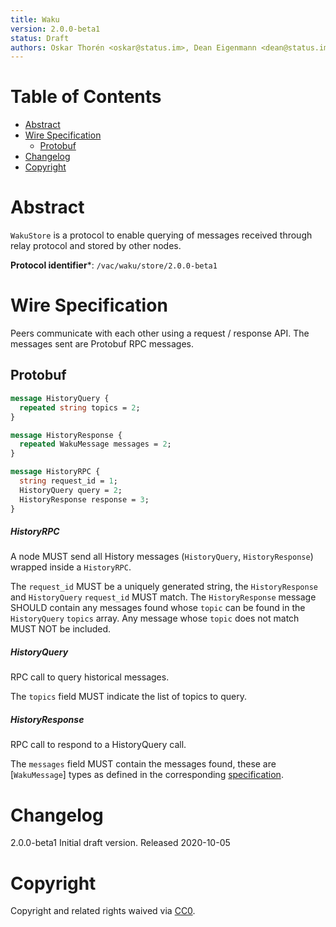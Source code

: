 ```yaml
---
title: Waku
version: 2.0.0-beta1
status: Draft
authors: Oskar Thorén <oskar@status.im>, Dean Eigenmann <dean@status.im>
---
```


# Table of Contents

- [Abstract](#abstract)
- [Wire Specification](#wire-specification)
  * [Protobuf](#protobuf)
- [Changelog](#changelog)
- [Copyright](#copyright)

# Abstract

`WakuStore` is a protocol to enable querying of messages received through relay protocol and stored by other nodes.

**Protocol identifier***: `/vac/waku/store/2.0.0-beta1`

# Wire Specification

Peers communicate with each other using a request / response API. The messages sent are Protobuf RPC messages.

## Protobuf

```protobuf
message HistoryQuery {
  repeated string topics = 2;
}

message HistoryResponse {
  repeated WakuMessage messages = 2;
}

message HistoryRPC {
  string request_id = 1;
  HistoryQuery query = 2;
  HistoryResponse response = 3;
}
```

##### HistoryRPC

A node MUST send all History messages (`HistoryQuery`, `HistoryResponse`) wrapped inside a
`HistoryRPC`.

The `request_id` MUST be a uniquely generated string, the `HistoryResponse` and `HistoryQuery` `request_id` MUST match. The `HistoryResponse` message SHOULD contain any messages found
whose `topic` can be found in the `HistoryQuery` `topics` array. Any message whose `topic` does not match MUST NOT be included.

##### HistoryQuery

RPC call to query historical messages.

The `topics` field MUST indicate the list of topics to query.

##### HistoryResponse

RPC call to respond to a HistoryQuery call.

The `messages` field MUST contain the messages found, these are [`WakuMessage`] types as defined in the corresponding [specification](./waku-message.md).

# Changelog

2.0.0-beta1
Initial draft version. Released 2020-10-05 <!-- @TODO LINK -->

# Copyright

Copyright and related rights waived via
[CC0](https://creativecommons.org/publicdomain/zero/1.0/).

